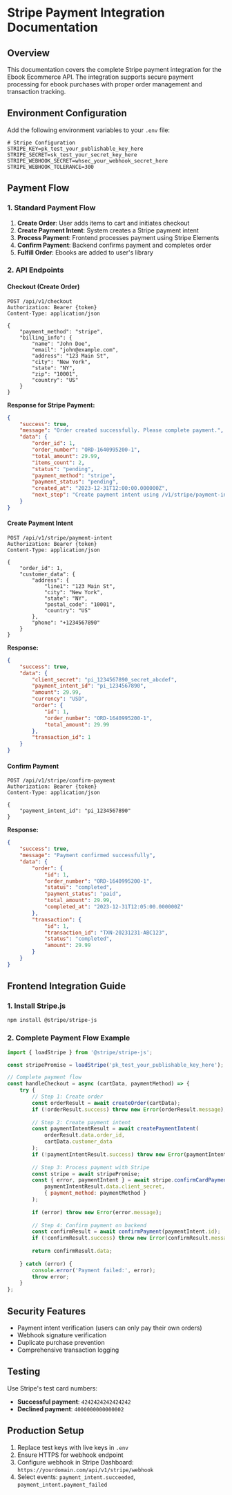 # Stripe Payment Integration Documentation

## Overview

This documentation covers the complete Stripe payment integration for the Ebook Ecommerce API. The integration supports secure payment processing for ebook purchases with proper order management and transaction tracking.

## Environment Configuration

Add the following environment variables to your `.env` file:

```env
# Stripe Configuration
STRIPE_KEY=pk_test_your_publishable_key_here
STRIPE_SECRET=sk_test_your_secret_key_here
STRIPE_WEBHOOK_SECRET=whsec_your_webhook_secret_here
STRIPE_WEBHOOK_TOLERANCE=300
```

## Payment Flow

### 1. Standard Payment Flow

1. **Create Order**: User adds items to cart and initiates checkout
2. **Create Payment Intent**: System creates a Stripe payment intent
3. **Process Payment**: Frontend processes payment using Stripe Elements
4. **Confirm Payment**: Backend confirms payment and completes order
5. **Fulfill Order**: Ebooks are added to user's library

### 2. API Endpoints

#### Checkout (Create Order)

```http
POST /api/v1/checkout
Authorization: Bearer {token}
Content-Type: application/json

{
    "payment_method": "stripe",
    "billing_info": {
        "name": "John Doe",
        "email": "john@example.com",
        "address": "123 Main St",
        "city": "New York",
        "state": "NY",
        "zip": "10001",
        "country": "US"
    }
}
```

**Response for Stripe Payment:**
```json
{
    "success": true,
    "message": "Order created successfully. Please complete payment.",
    "data": {
        "order_id": 1,
        "order_number": "ORD-1640995200-1",
        "total_amount": 29.99,
        "items_count": 2,
        "status": "pending",
        "payment_method": "stripe",
        "payment_status": "pending",
        "created_at": "2023-12-31T12:00:00.000000Z",
        "next_step": "Create payment intent using /v1/stripe/payment-intent endpoint"
    }
}
```

#### Create Payment Intent

```http
POST /api/v1/stripe/payment-intent
Authorization: Bearer {token}
Content-Type: application/json

{
    "order_id": 1,
    "customer_data": {
        "address": {
            "line1": "123 Main St",
            "city": "New York",
            "state": "NY",
            "postal_code": "10001",
            "country": "US"
        },
        "phone": "+1234567890"
    }
}
```

**Response:**
```json
{
    "success": true,
    "data": {
        "client_secret": "pi_1234567890_secret_abcdef",
        "payment_intent_id": "pi_1234567890",
        "amount": 29.99,
        "currency": "USD",
        "order": {
            "id": 1,
            "order_number": "ORD-1640995200-1",
            "total_amount": 29.99
        },
        "transaction_id": 1
    }
}
```

#### Confirm Payment

```http
POST /api/v1/stripe/confirm-payment
Authorization: Bearer {token}
Content-Type: application/json

{
    "payment_intent_id": "pi_1234567890"
}
```

**Response:**
```json
{
    "success": true,
    "message": "Payment confirmed successfully",
    "data": {
        "order": {
            "id": 1,
            "order_number": "ORD-1640995200-1",
            "status": "completed",
            "payment_status": "paid",
            "total_amount": 29.99,
            "completed_at": "2023-12-31T12:05:00.000000Z"
        },
        "transaction": {
            "id": 1,
            "transaction_id": "TXN-20231231-ABC123",
            "status": "completed",
            "amount": 29.99
        }
    }
}
```

## Frontend Integration Guide

### 1. Install Stripe.js

```bash
npm install @stripe/stripe-js
```

### 2. Complete Payment Flow Example

```javascript
import { loadStripe } from '@stripe/stripe-js';

const stripePromise = loadStripe('pk_test_your_publishable_key_here');

// Complete payment flow
const handleCheckout = async (cartData, paymentMethod) => {
    try {
        // Step 1: Create order
        const orderResult = await createOrder(cartData);
        if (!orderResult.success) throw new Error(orderResult.message);
        
        // Step 2: Create payment intent
        const paymentIntentResult = await createPaymentIntent(
            orderResult.data.order_id,
            cartData.customer_data
        );
        if (!paymentIntentResult.success) throw new Error(paymentIntentResult.message);
        
        // Step 3: Process payment with Stripe
        const stripe = await stripePromise;
        const { error, paymentIntent } = await stripe.confirmCardPayment(
            paymentIntentResult.data.client_secret,
            { payment_method: paymentMethod }
        );
        
        if (error) throw new Error(error.message);
        
        // Step 4: Confirm payment on backend
        const confirmResult = await confirmPayment(paymentIntent.id);
        if (!confirmResult.success) throw new Error(confirmResult.message);
        
        return confirmResult.data;
        
    } catch (error) {
        console.error('Payment failed:', error);
        throw error;
    }
};
```

## Security Features

- Payment intent verification (users can only pay their own orders)
- Webhook signature verification
- Duplicate purchase prevention
- Comprehensive transaction logging

## Testing

Use Stripe's test card numbers:
- **Successful payment**: `4242424242424242`
- **Declined payment**: `4000000000000002`

## Production Setup

1. Replace test keys with live keys in `.env`
2. Ensure HTTPS for webhook endpoint
3. Configure webhook in Stripe Dashboard: `https://yourdomain.com/api/v1/stripe/webhook`
4. Select events: `payment_intent.succeeded`, `payment_intent.payment_failed` 